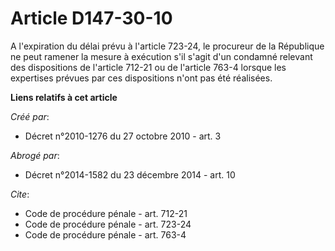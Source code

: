 # Article D147-30-10

A l'expiration du délai prévu à l'article 723-24, le procureur de la République ne peut ramener la mesure à exécution s'il
s'agit d'un condamné relevant des dispositions de l'article 712-21 ou de l'article 763-4 lorsque les expertises prévues par
ces dispositions n'ont pas été réalisées.

**Liens relatifs à cet article**

_Créé par_:

  - Décret n°2010-1276 du 27 octobre 2010 - art. 3

_Abrogé par_:

  - Décret n°2014-1582 du 23 décembre 2014 - art. 10

_Cite_:

  - Code de procédure pénale - art. 712-21
  - Code de procédure pénale - art. 723-24
  - Code de procédure pénale - art. 763-4
